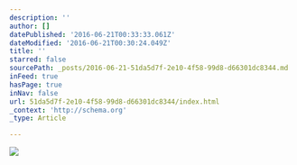 ```yaml
---
description: ''
author: []
datePublished: '2016-06-21T00:33:33.061Z'
dateModified: '2016-06-21T00:30:24.049Z'
title: ''
starred: false
sourcePath: _posts/2016-06-21-51da5d7f-2e10-4f58-99d8-d66301dc8344.md
inFeed: true
hasPage: true
inNav: false
url: 51da5d7f-2e10-4f58-99d8-d66301dc8344/index.html
_context: 'http://schema.org'
_type: Article

---
```

![](https://the-grid-user-content.s3-us-west-2.amazonaws.com/976f7178-a28d-4816-954b-7f2e875e8301.jpg)